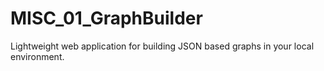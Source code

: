 # MISC_01_GraphBuilder
Lightweight web application for building JSON based graphs in your local environment.
